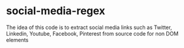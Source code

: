 # social-media-regex

The idea of this code is to extract social media links such as Twitter, Linkedin, Youtube, Facebook, Pinterest from source code for non DOM elements
